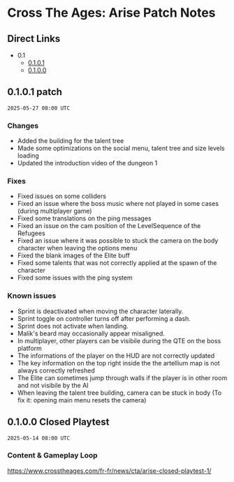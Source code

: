 # Cross The Ages: Arise Patch Notes

## Direct Links

- 0.1
  - [0.1.0.1](#0101-patch)
  - [0.1.0.0](#0100-closed-playtest)

## 0.1.0.1 patch

`2025-05-27 08:00 UTC`

### Changes
- Added the building for the talent tree
- Made some optimizations on the social menu, talent tree and size levels loading
- Updated the introduction video of the dungeon 1


### Fixes
- Fixed issues on some colliders
- Fixed an issue where the boss music where not played in some cases (during multiplayer game)
- Fixed some translations on the ping messages
- Fixed an issue on the cam position of the LevelSequence of the Refugees
- Fixed an issue where it was possible to stuck the camera on the body character when leaving the options menu
- Fixed the blank images of the Elite buff
- Fixed some talents that was not correctly applied at the spawn of the character
- Fixed some issues with the ping system

### Known issues
- Sprint is deactivated when moving the character laterally.
- Sprint toggle on controller turns off after performing a dash.
- Sprint does not activate when landing.
- Malik's beard may occasionally appear misaligned.
- In multiplayer, other players can be visibile during the QTE on the boss platform
- The informations of the player on the HUD are not correctly updated
- The key information on the top right inside the the artellium map is not always correctly refreshed
- The Elite can sometimes jump through walls if the player is in other room and not visibile by the AI
- When leaving the talent tree building, camera can be stuck in body (To fix it: opening main menu resets the camera)

## 0.1.0.0 Closed Playtest

`2025-05-14 08:00 UTC`

### Content & Gameplay Loop

https://www.crosstheages.com/fr-fr/news/cta/arise-closed-playtest-1/

